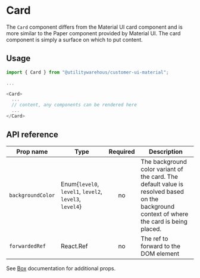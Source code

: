 # Card

The `Card` component differs from the Material UI card component and is more similar to the Paper component provided by Material UI. The card component is simply a surface on which to put content.

## Usage

```TypeScript
import { Card } from "@utilitywarehous/customer-ui-material";

...

<Card>
  ...
  // content, any components can be rendered here
  ...
</Card>

```

## API reference

| Prop name | Type | Required | Description |
| --------- | ---- |:--------:| ----------- |
| `backgroundColor` | Enum{`level0`, `level1`, `level2`, `level3`, `level4`} | no | The background color variant of the card. The default value is resolved based on the background context of where the card is being placed. |
| `forwardedRef` | React.Ref<HTMLDivElement> | no | The ref to forward to the DOM element |

See [Box](https://next.material-ui.com/components/box/#main-content) documentation for additional props.
